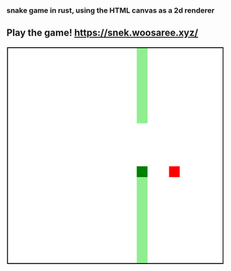 ### snake game in rust, using the HTML canvas as a 2d renderer

## Play the game! https://snek.woosaree.xyz/

![snek](snek.png)

